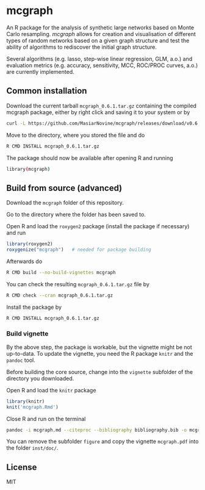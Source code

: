 # mcgraph

An R package for the analysis of synthetic large networks based on Monte Carlo resampling. *mcgraph* allows for creation and visualisation of different types of random networks based on a given graph structure and test the ability of algorithms to rediscover the initial graph structure.

Several algorithms (e.g. lasso, step-wise linear regression, GLM, a.o.) and evaluation metrics (e.g. accuracy, sensitivity, MCC, ROC/PROC curves, a.o.) are currently implemented.

## Common installation

Download the current tarball `mcgraph_0.6.1.tar.gz` containing the compiled mcgraph package, either by right click and saving it to your system or by

```bash
curl -L https://github.com/MasiarNovine/mcgraph/releases/download/v0.6.1/mcgraph_0.6.1.tar.gz mcgraph_0.6.1.tar.gz
```

Move to the directory, where you stored the file and do

```bash
R CMD INSTALL mcgraph_0.6.1.tar.gz
```

The package should now be available after opening R and running

```bash
library(mcgraph)
```

## Build from source (advanced)

Download the `mcgraph` folder of this repository.

Go to the directory where the folder has been saved to.

Open R and load the `roxygen2` package (install the package if necessary) and run

```r
library(roxygen2)
roxygenize("mcgraph")   # needed for package building
```

Afterwards do

```bash
R CMD build --no-build-vignettes mcgraph
```

You can check the resulting `mcgraph_0.6.1.tar.gz` file by

```bash
R CMD check --cran mcgraph_0.6.1.tar.gz
```

Install the package by

```bash
R CMD INSTALL mcgraph_0.6.1.tar.gz
```

### Build vignette

By the above step, the package is workable, but the vignette might be not up-to-data.
To update the vignette, you need the R package `knitr` and the `pandoc` tool.

Before building the core source, change into the `vignette` subfolder of the directory you downloaded.

Open R and load the `knitr` package

```r
library(knitr)
knit('mcgraph.Rmd')
```

Close R and run on the terminal

```bash
pandoc -i mcgraph.md --citeproc --bibliography bibliography.bib -o mcgraph.pdf
```

You can remove the subfolder `figure` and copy the vignette `mcgraph.pdf` into the folder `inst/doc/`.

## License

MIT
